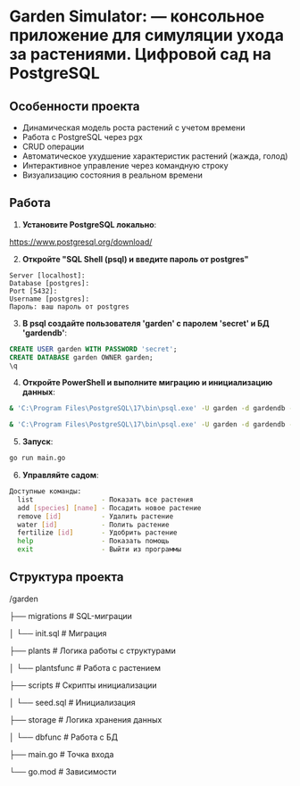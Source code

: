 # Garden Simulator: — консольное приложение для симуляции ухода за растениями. Цифровой сад на PostgreSQL

## Особенности проекта
- Динамическая модель роста растений с учетом времени
- Работа с PostgreSQL через pgx
- CRUD операции
- Автоматическое ухудшение характеристик растений (жажда, голод)
- Интерактивное управление через командную строку
- Визуализацию состояния в реальном времени

## Работа

1. **Установите PostgreSQL локально**:

https://www.postgresql.org/download/

2. **Откройте "SQL Shell (psql) и введите пароль от postgres"**
```psql
Server [localhost]: 
Database [postgres]: 
Port [5432]: 
Username [postgres]: 
Пароль: ваш пароль от postgres
```
3. **В psql создайте пользователя 'garden' с паролем 'secret' и БД 'gardendb'**:
```sql
CREATE USER garden WITH PASSWORD 'secret';
CREATE DATABASE garden OWNER garden;
\q
```
4. **Откройте PowerShell и выполните миграцию и инициализацию данных**:
```bash
& 'C:\Program Files\PostgreSQL\17\bin\psql.exe' -U garden -d gardendb -f migrations\init.sql

& 'C:\Program Files\PostgreSQL\17\bin\psql.exe' -U garden -d gardendb -f scripts\seed.sql
```
5. **Запуск**:
```bash
go run main.go
```
6. **Управляйте садом**:
```bash
Доступные команды:
  list                 - Показать все растения
  add [species] [name] - Посадить новое растение
  remove [id]          - Удалить растение
  water [id]           - Полить растение
  fertilize [id]       - Удобрить растение
  help                 - Показать помощь
  exit                 - Выйти из программы
```

## Структура проекта
/garden

├── migrations    # SQL-миграции

│  └── init.sql   # Миграция

├── plants        # Логика работы с структурами

│ └── plantsfunc  # Работа с растением

├── scripts       # Скрипты инициализации

│  └── seed.sql   # Инициализация

├── storage       # Логика хранения данных

│  └── dbfunc     # Работа с БД

├── main.go       # Точка входа

└── go.mod        # Зависимости
